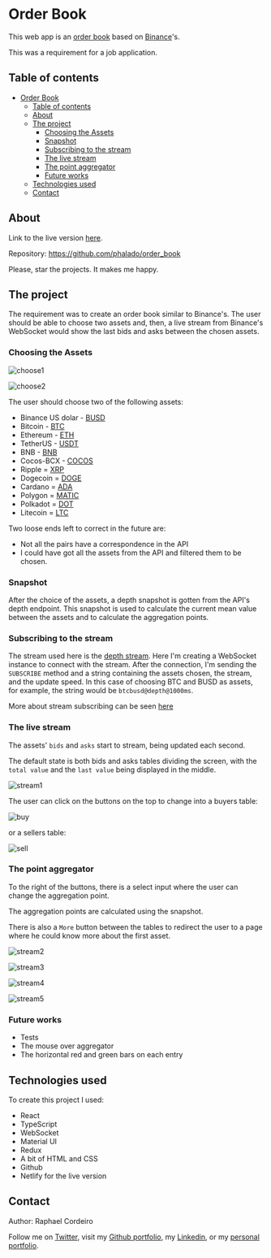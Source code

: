 # Order Book

This web app is an [order book][order-book] based on [Binance][binance]'s.

This was a requirement for a job application.

## Table of contents

- [Order Book](#order-book)
  - [Table of contents](#table-of-contents)
  - [About](#about)
  - [The project](#the-project)
    - [Choosing the Assets](#choosing-the-assets)
    - [Snapshot](#snapshot)
    - [Subscribing to the stream](#subscribing-to-the-stream)
    - [The live stream](#the-live-stream)
    - [The point aggregator](#the-point-aggregator)
    - [Future works](#future-works)
  - [Technologies used](#technologies-used)
  - [Contact](#contact)

## About

Link to the live version [here][live-version].

Repository: https://github.com/phalado/order_book

Please, star the projects. It makes me happy.


## The project

The requirement was to create an order book similar to Binance's. The user should be able to choose two assets and, then, a live stream from Binance's WebSocket would show the last bids and asks between the chosen assets.


### Choosing the Assets

![choose1][choose1]

![choose2][choose2]


The user should choose two of the following assets:

- Binance US dolar - [BUSD][BUSD]
- Bitcoin - [BTC][BTC]
- Ethereum - [ETH][ETH]
- TetherUS - [USDT][USDT]
- BNB - [BNB][BNB]
- Cocos-BCX - [COCOS][COCOS]
- Ripple = [XRP][XRP]
- Dogecoin = [DOGE][DOGE]
- Cardano = [ADA][ADA]
- Polygon = [MATIC][MATIC]
- Polkadot = [DOT][DOT]
- Litecoin = [LTC][LTC]

Two loose ends left to correct in the future are:

- Not all the pairs have a correspondence in the API
- I could have got all the assets from the API and filtered them to be chosen.

### Snapshot

After the choice of the assets, a depth snapshot is gotten from the API's depth endpoint. This snapshot is used to calculate the current mean value between the assets and to calculate the aggregation points.

### Subscribing to the stream

The stream used here is the [depth stream][depth-stream]. Here I'm creating a WebSocket instance to connect with the stream. After the connection, I'm sending the `SUBSCRIBE` method and a string containing the assets chosen, the stream, and the update speed. In this case of choosing BTC and BUSD as assets, for example, the string would be `btcbusd@depth@1000ms`.

More about stream subscribing can be seen [here][stream-subscribe]

### The live stream

The assets' `bids` and `asks` start to stream, being updated each second.

The default state is both bids and asks tables dividing the screen, with the `total value` and the `last value` being displayed in the middle.

![stream1][stream1]

The user can click on the buttons on the top to change into a buyers table:

![buy][buy]

or a sellers table:

![sell][sell]

### The point aggregator

To the right of the buttons, there is a select input where the user can change the aggregation point.

The aggregation points are calculated using the snapshot.

There is also a `More` button between the tables to redirect the user to a page where he could know more about the first asset.

![stream2][stream2]

![stream3][stream3]

![stream4][stream4]

![stream5][stream5]

### Future works

- Tests
- The mouse over aggregator
- The horizontal red and green bars on each entry

## Technologies used

To create this project I used:

- React
- TypeScript
- WebSocket
- Material UI
- Redux
- A bit of HTML and CSS
- Github
- Netlify for the live version

## Contact

Author: Raphael Cordeiro

Follow me on [Twitter][rapha-twitter], visit my [Github portfolio][rapha-github], my [Linkedin][rapha-linkedin], or my [personal portfolio][rapha-personal].

<!-- Links -->

[live-version]: https://order-book-phalado.netlify.app/
[order-book]: https://www.investopedia.com/terms/o/order-book.asp
[binance]: https://www.binance.com/
[api]: https://binance-docs.github.io/apidocs/spot/en/#change-log
[rapha-github]: https://github.com/phalado
[rapha-twitter]: https://twitter.com/phalado
[rapha-linkedin]: https://www.linkedin.com/in/raphael-cordeiro/
[rapha-personal]: https://www.phalado.tech/

[BUSD]: https://research.binance.com/en/projects/binance-usd
[BTC]: https://www.binance.com/en/price/bitcoin
[ETH]: https://www.binance.com/en/price/ethereum
[USDT]: https://research.binance.com/en/projects/usd-tether
[BNB]: https://research.binance.com/en/projects/bnb
[COCOS]: https://research.binance.com/en/projects/cocos-bcx
[XRP]: https://research.binance.com/en/projects/xrp
[DOGE]: https://research.binance.com/en/projects/dogecoin
[ADA]: https://research.binance.com/en/projects/cardano
[MATIC]: https://research.binance.com/en/projects/matic-network
[DOT]: https://research.binance.com/en/projects/polkadot
[LTC]: https://research.binance.com/en/projects/litecoin

[depth-stream]: https://binance-docs.github.io/apidocs/spot/en/#diff-depth-stream
[stream-subscribe]: https://binance-docs.github.io/apidocs/spot/en/#live-subscribing-unsubscribing-to-streams

<!-- Images -->

[buy]: https://raw.githubusercontent.com/phalado/order_book/main/public/contents/images/buy.png
[sell]: https://raw.githubusercontent.com/phalado/order_book/main/public/contents/images/sell.png
[choose1]: https://raw.githubusercontent.com/phalado/order_book/main/public/contents/images/choose1.png
[choose2]: https://raw.githubusercontent.com/phalado/order_book/main/public/contents/images/choose2.png
[stream1]: https://raw.githubusercontent.com/phalado/order_book/main/public/contents/images/stream1.png
[stream2]: https://raw.githubusercontent.com/phalado/order_book/main/public/contents/images/stream2.png
[stream3]: https://raw.githubusercontent.com/phalado/order_book/main/public/contents/images/stream3.png
[stream4]: https://raw.githubusercontent.com/phalado/order_book/main/public/contents/images/stream4.png
[stream5]: https://raw.githubusercontent.com/phalado/order_book/main/public/contents/images/stream5.png
[binance-stream]: https://raw.githubusercontent.com/phalado/order_book/main/public/contents/images/binance-stream.png
